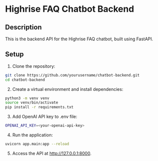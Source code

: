 # Highrise FAQ Chatbot Backend

## Description

This is the backend API for the Highrise FAQ chatbot, built using FastAPI.

## Setup

1. Clone the repository:

```bash
git clone https://github.com/yourusername/chatbot-backend.git
cd chatbot-backend
```

2. Create a virtual environment and install dependencies:

```bash
python3 -m venv venv
source venv/bin/activate
pip install -r requirements.txt
```

3. Add OpenAI API key to .env file:

```bash
OPENAI_API_KEY=<your-openai-api-key>
```

4. Run the application:

```bash
uvicorn app.main:app --reload
```

5. Access the API at http://127.0.0.1:8000.
